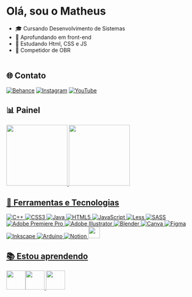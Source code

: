 # Olá, sou o Matheus
- 🎓 Cursando Desenvolvimento de Sistemas
- 🔭 Aprofundando em front-end
- 📖 Estudando Html, CSS e JS
- 🤖 Competidor de OBR<br><br>

## 🌐 Contato
[![Behance](https://img.shields.io/badge/Behance-1769ff?logo=behance&logoColor=white)](https://behance.net/matheusgabriel61) [![Instagram](https://img.shields.io/badge/Instagram-%23E4405F.svg?logo=Instagram&logoColor=white)](https://instagram.com/mat.gss) [![YouTube](https://img.shields.io/badge/YouTube-%23FF0000.svg?logo=YouTube&logoColor=white)](https://youtube.com/@@Math_gss) 

## 📊 Painel
<div> 
<a href="https://github.com/Matheus-Gabriel07"> 
          <img height="160em" src="https://github-readme-stats.vercel.app/api?username=Matheus-Gabriel07&show_icons=true&theme=dark&hide_border_all_commits=true&count_private=true"/> 
          <img height="160em" src="https://github-readme-stats.vercel.app/api/top-langs/?username=Matheus-Gabriel07&layout=compact&count=7&theme=dark&hide_border(https://github.com/anuraghazra/github-readme-stats)"/>
</div>

## 🔨 Ferramentas e Tecnologias
![C++](https://img.shields.io/badge/c++-%2300599C.svg?style=for-the-badge&logo=c%2B%2B&logoColor=white) ![CSS3](https://img.shields.io/badge/css3-%231572B6.svg?style=for-the-badge&logo=css3&logoColor=white) ![Java](https://img.shields.io/badge/java-%23ED8B00.svg?style=for-the-badge&logo=java&logoColor=white) ![HTML5](https://img.shields.io/badge/html5-%23E34F26.svg?style=for-the-badge&logo=html5&logoColor=white) ![JavaScript](https://img.shields.io/badge/javascript-%23323330.svg?style=for-the-badge&logo=javascript&logoColor=%23F7DF1E) ![Less](https://img.shields.io/badge/less-2B4C80?style=for-the-badge&logo=less&logoColor=white) ![SASS](https://img.shields.io/badge/SASS-hotpink.svg?style=for-the-badge&logo=SASS&logoColor=white) ![Adobe Premiere Pro](https://img.shields.io/badge/Adobe%20Premiere%20Pro-9999FF.svg?style=for-the-badge&logo=Adobe%20Premiere%20Pro&logoColor=white) ![Adobe Illustrator](https://img.shields.io/badge/adobeillustrator-%23FF9A00.svg?style=for-the-badge&logo=adobeillustrator&logoColor=white) ![Blender](https://img.shields.io/badge/blender-%23F5792A.svg?style=for-the-badge&logo=blender&logoColor=white) ![Canva](https://img.shields.io/badge/Canva-%2300C4CC.svg?style=for-the-badge&logo=Canva&logoColor=white) 	![Figma](https://img.shields.io/badge/figma-%23F24E1E.svg?style=for-the-badge&logo=figma&logoColor=white) ![Inkscape](https://img.shields.io/badge/Inkscape-e0e0e0?style=for-the-badge&logo=inkscape&logoColor=080A13) ![Arduino](https://img.shields.io/badge/-Arduino-00979D?style=for-the-badge&logo=Arduino&logoColor=white) ![Notion](https://img.shields.io/badge/Notion-%23000000.svg?style=for-the-badge&logo=notion&logoColor=white)
<img src="https://cdn.jsdelivr.net/gh/devicons/devicon/icons/github/github-original.svg" height= "30" width="30"/>
          
## 📚 Estou aprendendo
<img src="https://cdn.jsdelivr.net/gh/devicons/devicon/icons/html5/html5-original.svg" height= "50" width="50"/><img src="https://cdn.jsdelivr.net/gh/devicons/devicon/icons/css3/css3-original.svg" height= "50" width="50" />
<img src="https://cdn.jsdelivr.net/gh/devicons/devicon/icons/java/java-plain.svg" height= "50" width="50"/>
